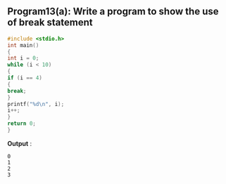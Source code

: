 ## Program13(a): Write a program to show the use of break statement
```c
#include <stdio.h>
int main() 
{
int i = 0;
while (i < 10) 
{
if (i == 4) 
{
break;
}
printf("%d\n", i);
i++;
} 
return 0;
}
```
**Output** :
```
0
1
2
3

